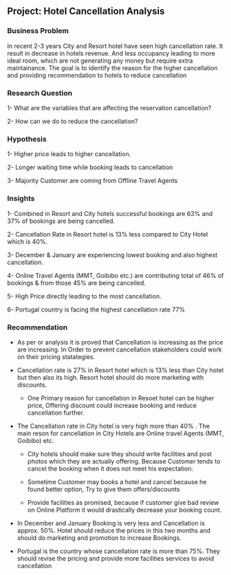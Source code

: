 ## Project: Hotel Cancellation Analysis

### Business Problem
In recent 2-3 years City and Resort hotel have seen high cancellation rate. It result in decrease in hotels revenue.
And less occupancy leading to more ideal room, which are not generating any money but require extra maintainance.
The goal is to identify the reason for the higher cancellation and providing recommendation to hotels to reduce cancellation
### Research Question
1- What are the variables that are affecting the reservation cancellation?

2- How can we do to reduce the cancellation?

### Hypothesis
1- Higher price leads to higher cancellation.

2- Longer waiting time while booking leads to cancellation

3- Majority Customer are coming from Offline Travel Agents

### Insights
1-  Combined in Resort and City hotels successful bookings are 63% and 37% of bookings are being cancelled.

2-  Cancellation Rate in Resort hotel is 13% less compared to City Hotel which is 40%.

3-  December & January are experiencing lowest booking and also highest cancellation.

4-  Online Travel Agents (MMT, Goibibo etc.) are contributing total of 46% of bookings & from those 45% are being cancelled.

5-  High Price directly leading to the most cancellation.

6-  Portugal country is facing the highest cancellation rate 77%

### Recommendation
-  As per or analysis it is proved that Cancellation is increasing as the price are increasing. In Order to prevent cancellation 
   stakeholders could work on their pricing statategies.
   
-  Cancellation rate is 27% in Resort hotel which is 13% less than City hotel but then also its high. Resort hotel should do        more marketing with discounts.
    - One Primary reason for cancellation in Resoet hotel can be higher price, Offering discount could increase booking and           reduce cancellation further.
   
-  The Cancellation rate in City hotel is very high more than 40% . The main reson for cancellation in City Hotels are Online      travel Agents (MMT, Goibibo) etc.  
    - City hotels should make sure they should write facilities and post photos which they are actually offering. Because             Customer tends to cancel the booking when it does not meet his expectation.
    
    -  Sometime Customer may books a hotel and cancel because he found better option, Try to give them offers/discounts
    
    -  Provide facilities as promised, because if customer give bad review on Online Platform it would drastically decrease your        booking count.
    
- In December and January Booking is very less and Cancellation is approx. 50%.  Hotel should reduce the prices in this two       months and should do marketing and promotion to increase Bookings.

- Portugal is the country whose cancellation rate is more than 75%. They should revise the pricing and provide more facilities     services to avoid cancellation

